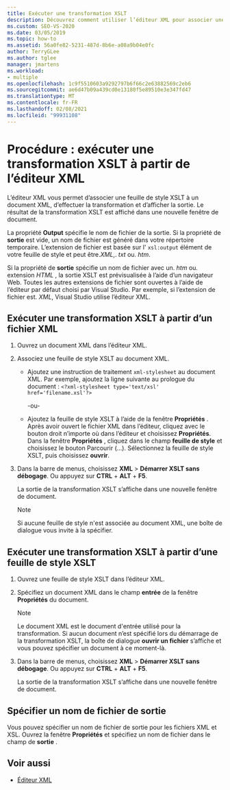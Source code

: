 ```yaml
---
title: Exécuter une transformation XSLT
description: Découvrez comment utiliser l’éditeur XML pour associer une feuille de style XSLT à un document XML, effectuer une transformation XSLT et afficher la sortie.
ms.custom: SEO-VS-2020
ms.date: 03/05/2019
ms.topic: how-to
ms.assetid: 56a0fe82-5231-487d-8b6e-a08a9b04e0fc
author: TerryGLee
ms.author: tglee
manager: jmartens
ms.workload:
- multiple
ms.openlocfilehash: 1c9f5510603a9292797b6f66c2e63882569c2eb6
ms.sourcegitcommit: ae6d47b09a439cd0e13180f5e89510e3e347fd47
ms.translationtype: MT
ms.contentlocale: fr-FR
ms.lasthandoff: 02/08/2021
ms.locfileid: "99931108"
---
```

# <a name="how-to-execute-an-xslt-transformation-from-the-xml-editor"></a>Procédure : exécuter une transformation XSLT à partir de l’éditeur XML

L’éditeur XML vous permet d’associer une feuille de style XSLT à un document XML, d’effectuer la transformation et d’afficher la sortie. Le résultat de la transformation XSLT est affiché dans une nouvelle fenêtre de document.

La propriété **Output** spécifie le nom de fichier de la sortie. Si la propriété de **sortie** est vide, un nom de fichier est généré dans votre répertoire temporaire. L’extension de fichier est basée sur l' `xsl:output` élément de votre feuille de style et peut être.*XML*,. *txt* ou. *htm*.

Si la propriété de **sortie** spécifie un nom de fichier avec un. *htm* ou. extension *HTML* , la sortie XSLT est prévisualisée à l’aide d’un navigateur Web. Toutes les autres extensions de fichier sont ouvertes à l’aide de l’éditeur par défaut choisi par Visual Studio. Par exemple, si l’extension de fichier est. *XML*, Visual Studio utilise l’éditeur XML.

## <a name="execute-an-xslt-transformation-from-an-xml-file"></a>Exécuter une transformation XSLT à partir d’un fichier XML

1. Ouvrez un document XML dans l’éditeur XML.

2. Associez une feuille de style XSLT au document XML.

    - Ajoutez une instruction de traitement `xml-stylesheet` au document XML. Par exemple, ajoutez la ligne suivante au prologue du document : `<?xml-stylesheet type='text/xsl' href='filename.xsl'?>`

       -ou-

    - Ajoutez la feuille de style XSLT à l’aide de la fenêtre **Propriétés** . Après avoir ouvert le fichier XML dans l’éditeur, cliquez avec le bouton droit n’importe où dans l’éditeur et choisissez **Propriétés**. Dans la fenêtre **Propriétés** , cliquez dans le champ **feuille de style** et choisissez le bouton Parcourir (...). Sélectionnez la feuille de style XSLT, puis choisissez **ouvrir**.

3. Dans la barre de menus, choisissez **XML**  >  **Démarrer XSLT sans débogage**. Ou appuyez sur **CTRL** + **ALT** + **F5**.

   La sortie de la transformation XSLT s’affiche dans une nouvelle fenêtre de document.

   > [!NOTE]
   > Si aucune feuille de style n'est associée au document XML, une boîte de dialogue vous invite à la spécifier.

## <a name="execute-an-xslt-transformation-from-an-xslt-style-sheet"></a>Exécuter une transformation XSLT à partir d’une feuille de style XSLT

1. Ouvrez une feuille de style XSLT dans l’éditeur XML.

2. Spécifiez un document XML dans le champ **entrée** de la fenêtre **Propriétés** du document.

   > [!NOTE]
   > Le document XML est le document d'entrée utilisé pour la transformation. Si aucun document n’est spécifié lors du démarrage de la transformation XSLT, la boîte de dialogue **ouvrir un fichier** s’affiche et vous pouvez spécifier un document à ce moment-là.

3. Dans la barre de menus, choisissez **XML**  >  **Démarrer XSLT sans débogage**. Ou appuyez sur **CTRL** + **ALT** + **F5**.

   La sortie de la transformation XSLT s’affiche dans une nouvelle fenêtre de document.

## <a name="specify-an-output-file-name"></a>Spécifier un nom de fichier de sortie

Vous pouvez spécifier un nom de fichier de sortie pour les fichiers XML et XSL. Ouvrez la fenêtre **Propriétés** et spécifiez un nom de fichier dans le champ de **sortie** .

## <a name="see-also"></a>Voir aussi

- [Éditeur XML](../xml-tools/xml-editor.md)
